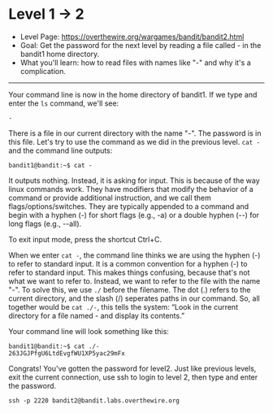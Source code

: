 # Level 1 -> 2

- Level Page: https://overthewire.org/wargames/bandit/bandit2.html
- Goal: Get the password for the next level by reading a file called - in the bandit1 home directory.
- What you'll learn: how to read files with names like "-" and why it's a complication.
---
Your command line is now in the home directory of bandit1. If we type and enter the `ls` command, we'll see:
```
-
```

There is a file in our current directory with the name "-". The password is in this file. Let's try to use the command as we did in the previous level. `cat -` and the command line outputs:
```
bandit1@bandit:~$ cat -

```
It outputs nothing. Instead, it is asking for input. This is because of the way linux commands work. They have modifiers that modify the behavior of a command or provide additional instruction, and we call them flags/options/switches. They are typically appended to a command and begin with a hyphen (-) for short flags (e.g., -a) or a double hyphen (--) for long flags (e.g., --all).

To exit input mode, press the shortcut Ctrl+C.

When we enter `cat -`, the command line thinks we are using the hyphen (-) to refer to standard input. It is a common convention for a hyphen (-) to refer to standard input. This makes things confusing, because that's not what we want to refer to. Instead, we want to refer to the file with the name "-". To solve this, we use `./` before the filename. The dot (.) refers to the current directory, and the slash (/) seperates paths in our command. So, all together would be `cat ./-`, this tells the system: “Look in the current directory for a file named - and display its contents.”

Your command line will look something like this:
```
bandit1@bandit:~$ cat ./-
263JGJPfgU6LtdEvgfWU1XP5yac29mFx
```

Congrats! You've gotten the password for level2. Just like previous levels, exit the current connection, use ssh to login to level 2, then type and enter the password.

```
ssh -p 2220 bandit2@bandit.labs.overthewire.org
```